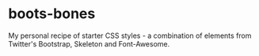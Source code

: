 boots-bones
===========

My personal recipe of starter CSS styles - a combination of elements from Twitter's Bootstrap, Skeleton and Font-Awesome.